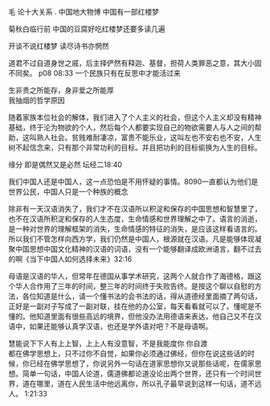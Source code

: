 
毛  论十大关系 .
中国地大物博  中国有一部红楼梦  

菊秋白临行前
中国的豆腐好吃红楼梦还要多读几遍


开谈不说红楼梦  读尽诗书亦惘然  

道君不过自道身世之戚，后主择俨然有释迦、基督，担荷人类罪恶之意，其大小固不同矣。
p08  08:33 一个民族只有在反思中才能活过来  

生非贵之所能存，身非爱之所能厚  
我抽烟的哲学原因


随着家族本位社会的解体，我们进入了个人主义的社会，但这个人主义却没有精神基础，终于沦为物欲的个人，然后每个人都要实现自己的物欲需要人与人之间的帮助，这叫熟人社会。贫贱难耐凄凉，富贵不能乐业，这叫左也不安右也不安，人生树不起信念来，只有那个非常功利的目标。并且把功利的目标偷换为人生的目标。


缘分  即是偶然又是必然  坛经二18:40  

我们中国人还是中国人，这一点恐怕是不用怀疑的事情。8090一直都认为他们是世界公民，中国人只是一个种族的概念

除非有一天汉语消失了，我们才不在汉语所以积淀和保存的中国思想和智慧里了，也不在汉语所积淀和保存的人生态度，生命情感和世界理解之中了。语言的消逝，是一种对世界的理解框架的消失，生命情感的特征的消失，是应该这样看语言的。所以我们不管怎样向西方学，我们仍然是中国人，根源就在汉语。凡是能够体现凝聚中国思想中国文化精神的汉语的词语，没有一个能够翻译成欧洲语言，翻不过去的啊《当下中国人如何选择未来》32:16  

母语是汉语的华人，但常年在德国从事学术研究，这两个人就合作了海德格，跟这个华人合作用了三年的时间，整三年的时间终于失败告终。是按这个聊以自慰的方法，各位知道是什么，请一个懂书法的会书法的话，得从道德经里面摘了两句话，正好是一副对子写成了一副对联，挂在他的办公室，每天看看就可以了。懂呢是不懂的。他知道里面有很些高远的境界，但他没办法用德语来表达，他自己又不在汉语中，如果还能够认真学汉语，也还是学外语对吧？不是母语啊。


慧能说下下人有上上智，上上人有没意智，不是我能度你  你自渡  
都在佛学思想上，只不过你不自觉，如果你必须通过佛经，但你在说这些话的时候，你已经在佛学思想了，你说另外一句话在道家思想你又说那些话呢，在儒家思想。简单一句话，中国人论道，儒道佛都论道没论出两个世界，还只有一个时间世界，道在哪里，道在人民生活中他远离你，所以孔子最早说到这样一句话，道不远人。 1:21:33 
